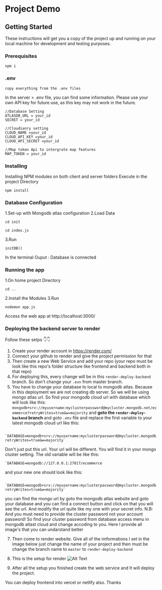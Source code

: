 # Project Demo


## Getting Started

These instructions will get you a copy of the project up and running on your local machine for development and testing purposes.

### Prerequisites
```
npm i
```
### .env
```
copy everything from the .env files
```

In the server > .env file, you can find some information. Please use your own API key for future use, as this key may not work in the future.

```
//Database Setting
ATLASDB_URL = your_id
SECRET = your_id

//Cloudianry setting 
CLOUD_NAME =your_id
CLOUD_API_KEY =your_id
CLOUD_API_SECRET =your_id

//Map token Api to intergrate map features
MAP_TOKEN = your_id
```

### Installing

Installing NPM modules on both client and server folders
Execute in the project Directory
```
npm install
```
### Database Configuration
1.Set-up with Mongodb atlas configuration
2.Load Data
```
cd init
```
```
cd index.js
```
3.Run
```
initDB()
```
In the terminal 
Ouput : Database is connected

### Running the app
1.On home project Directory
```
cd ..
```
2.Install the Modules
3.Run
```
nodemon app.js
```
Access the web app at http://localhost:3000/

### Deploying the backend server to render

Follow these setps 👇👇

1. Create your render account in https://render.com/
2. Connect your github to render and give the project permission for that
3. Then create a new Web Service and add your repo (your repo must be look like this repo's folder structure like frontend and backend both in that repo)
4. For deploying this, every change will be in this `render-deploy-backend` branch. So don't change your `.evn` from master branch.
5. You have to change your database to local to mongodb atlas. Because in this deployment we are not creating db server. So we will be using mongo atlas url. So find your mongodb cloud url with database which will look like this: `mongodb+srv://myusername:myclusterpassword@mycluster.mongodb.net/ecommerce?retryWrites=true&w=majority`
   and
   <b>goto the `render-deploy-backend` branch</b>
   and goto `.env` file and replace the first variable to your latest mongodb cloud url like this:
```
   `DATABASE=mongodb+srv://myusername:myclusterpassword@mycluster.mongodb.net/ecommerce?retryWrites=true&w=majority`
```
Don't just put this url. Your url will be different. You will find it in your mongo cluster setting.
   The old variable will be like this:
   ```
`DATABASE=mongodb://127.0.0.1:27017/ecommerce
```
 and your new one should look like this:
 ```
   `DATABASE=mongodb+srv://myusername:myclusterpassword@mycluster.mongodb.net/ecommerce?retryWrites=true&w=majority`
```
   you can find the mongo url by goto the mongodb atlas website and goto your database and you can find a connect button and click on that you will see the url. And modify the url quite like my one with your secret info.
   N.B: And you must need to provide the cluster password not your account password! So find your cluster password from database access menu in mongodb atlast cloud and change accoding to you. Here I provide all image's that you can undarstand better
  
7. Then come to render website. Give all of the imformations I set in the image below just change the name of your project and then must be change the branch name to `master` to `render-deploy-backend`

8. This is the setup for render
   ![Alt Text](assetREADME.md/renderDeployBackendSetup.png)

9. After all the setup you finished create the web service and It will deploy the project.

You can deploy frontend into vercel or netlify also. Thanks
